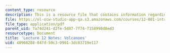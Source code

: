 ```yaml
---
content_type: resource
description: This is a resource file that contains information regarding volcanoes.
file: https://ol-ocw-studio-app-qa.s3.amazonaws.com/courses/12-001-introduction-to-geology-fall-2013/40968288047d50c309013dc03719e117_MIT12_001F13_Lec12Notes.pdf
file_type: application/pdf
parent_uid: 7a74d241-d2fe-5d87-7f74-7158998d8ed3
resourcetype: Document
title: 'Lecture 12 Notes: Volcanoes'
uid: 40968288-047d-50c3-0901-3dc03719e117
---
```

